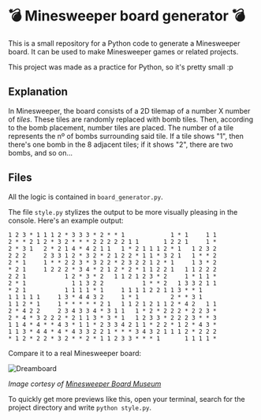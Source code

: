 💣 Minesweeper board generator 💣  
=

This is a small repository for a Python code to generate a Minesweeper board. It can be used to make Minesweeper games or related projects.

This project was made as a practice for Python, so it's pretty small :p

Explanation
--
In Minesweeper, the board consists of a 2D tilemap of a number X number of *tiles*. These tiles are randomly replaced with bomb tiles.
Then, according to the bomb placement, number tiles are placed. The number of a tile represents the nº of bombs surrounding said tile.
If a tile shows "1", then there's one bomb in the 8 adjacent tiles; if it shows "2", there are two bombs, and so on...

Files
--
All the logic is contained in `board_generator.py`.

The file `style.py` stylizes the output to be more visually pleasing in the console. Here's an example output:  
```
1 2 3 * 1 1 1 2 * 3 3 3 * 2 * * 1             1 * 1     1 1
2 * * 2 1 2 * 3 2 * * * 2 2 2 2 2 1 1       1 2 2 1     1 *
2 * 3 1   2 * 2 1 4 * 4 2 1 1   1 * 2 1 1 1 2 * 1   1 2 3 2
2 2 2     2 3 3 1 2 * 3 2 * 2 1 2 2 * 1 1 * 3 2 1   1 * * 2
2 * 1     1 * * 2 2 3 * 3 2 2 * 2 3 2 2 1 2 * 1     1 3 * 2
* 2 1     1 2 2 2 * 3 4 * 2 1 2 * 2 * 1 1 2 2 1   1 1 2 2 2
2 2 1           1 2 * 3 * 2   1 1 2 1 2 3 * 2     1 * 1 1 *
2 * 1             1 1 3 2 2           1 * * 2   1 3 3 2 1 1
* 2 1           1 1 1 1 * 1     1 1 1 1 2 2 1 1 3 * * 1
1 1 1 1 1     1 3 * 4 4 3 2     1 * 1         2 * * 3 1
1 1 2 * 1     1 * * * * * 2 1   1 1 2 1 2 1 1 2 * 4 2   1 1
2 * 4 2 2     2 3 4 3 3 4 * 3 1 1   1 * 2 * 2 2 2 * 2 2 3 *
2 * 4 * 3 2 2 2 * 2 1 1 3 * 3 * 1   1 2 3 3 * 2 2 2 3 * * 3
1 1 4 * 4 * * 4 3 * 1 1 * 2 3 3 4 2 1 1 * 2 2 * 1 2 * 4 3 *
1 1 3 * 4 4 * 4 * 4 3 3 2 2 1 * * * 3 4 3 2 1 1 1 2 * 2 2 2
* 1 2 * 2 2 * 3 2 * * 2 * 1 1 2 3 3 * * * 1       1 1 1 1 *
```
Compare it to a real Minesweeper board:  

![Dreamboard](https://github.com/ivaaane/minesweeper-board-generator/assets/171681721/f962d0d4-f0df-44bc-9809-35c61b8f9aa2)

*Image cortesy of [Minesweeper Board Museum](https://mzrg.com/js/mbm/dreamboard.html)*

To quickly get more previews like this, open your terminal, search for the project directory and write ```python style.py```.
